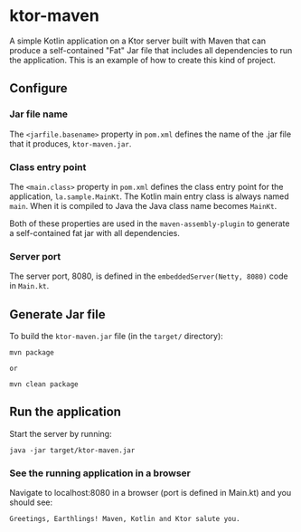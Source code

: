 # ktor-maven

A simple Kotlin application on a Ktor server built with Maven that can
produce a self-contained "Fat" Jar file that includes all dependencies to
run the application. This is an example of how to create this kind of project.

## Configure

### Jar file name

The `<jarfile.basename>` property in `pom.xml` defines the name of the .jar
file that it produces, `ktor-maven.jar`.

### Class entry point
The `<main.class>` property in `pom.xml` defines the class entry point for
the application, `la.sample.MainKt`. The Kotlin main entry class is always
named `main`. When it is compiled to Java the Java class name becomes `MainKt`.

Both of these properties are used in the `maven-assembly-plugin` to generate
a self-contained fat jar with all dependencies.

### Server port

The server port, 8080, is defined in the `embeddedServer(Netty, 8080)`
code in `Main.kt`.

## Generate Jar file

To build the `ktor-maven.jar` file (in the `target/` directory):

```
mvn package

or

mvn clean package
```

## Run the application

Start the server by running:

```
java -jar target/ktor-maven.jar
```

### See the running application in a browser

Navigate to localhost:8080 in a browser (port is defined in Main.kt) and you should see:

```
Greetings, Earthlings! Maven, Kotlin and Ktor salute you.
```
